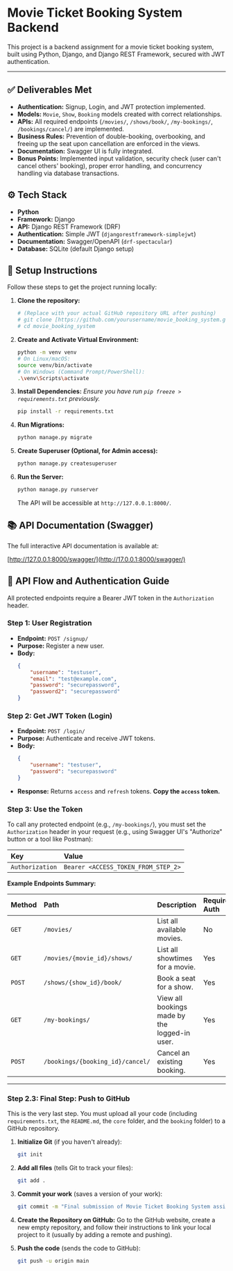 # Movie Ticket Booking System Backend

This project is a backend assignment for a movie ticket booking system, built using Python, Django, and Django REST Framework, secured with JWT authentication.

---

## ✅ Deliverables Met

* **Authentication:** Signup, Login, and JWT protection implemented.
* **Models:** `Movie`, `Show`, `Booking` models created with correct relationships.
* **APIs:** All required endpoints (`/movies/`, `/shows/book/`, `/my-bookings/`, `/bookings/cancel/`) are implemented.
* **Business Rules:** Prevention of double-booking, overbooking, and freeing up the seat upon cancellation are enforced in the views.
* **Documentation:** Swagger UI is fully integrated.
* **Bonus Points:** Implemented input validation, security check (user can't cancel others' booking), proper error handling, and concurrency handling via database transactions.

## ⚙️ Tech Stack

* **Python**
* **Framework:** Django
* **API:** Django REST Framework (DRF)
* **Authentication:** Simple JWT (`djangorestframework-simplejwt`)
* **Documentation:** Swagger/OpenAPI (`drf-spectacular`)
* **Database:** SQLite (default Django setup)

## 🚀 Setup Instructions

Follow these steps to get the project running locally:

1.  **Clone the repository:**
    ```bash
    # (Replace with your actual GitHub repository URL after pushing)
    # git clone [https://github.com/yourusername/movie_booking_system.git](https://github.com/yourusername/movie_booking_system.git)
    # cd movie_booking_system
    ```

2.  **Create and Activate Virtual Environment:**
    ```bash
    python -m venv venv
    # On Linux/macOS:
    source venv/bin/activate
    # On Windows (Command Prompt/PowerShell):
    .\venv\Scripts\activate
    ```

3.  **Install Dependencies:**
    *Ensure you have run `pip freeze > requirements.txt` previously.*
    ```bash
    pip install -r requirements.txt
    ```

4.  **Run Migrations:**
    ```bash
    python manage.py migrate
    ```

5.  **Create Superuser (Optional, for Admin access):**
    ```bash
    python manage.py createsuperuser
    ```

6.  **Run the Server:**
    ```bash
    python manage.py runserver
    ```
    The API will be accessible at `http://127.0.0.1:8000/`.

## 📚 API Documentation (Swagger)

The full interactive API documentation is available at:

[http://127.0.0.1:8000/swagger/](http://17.0.0.1:8000/swagger/)

## 🔑 API Flow and Authentication Guide

All protected endpoints require a Bearer JWT token in the `Authorization` header.

### Step 1: User Registration

* **Endpoint:** `POST /signup/`
* **Purpose:** Register a new user.
* **Body:**
    ```json
    {
        "username": "testuser", 
        "email": "test@example.com", 
        "password": "securepassword", 
        "password2": "securepassword"
    }
    ```

### Step 2: Get JWT Token (Login)

* **Endpoint:** `POST /login/`
* **Purpose:** Authenticate and receive JWT tokens.
* **Body:**
    ```json
    {
        "username": "testuser", 
        "password": "securepassword"
    }
    ```
* **Response:** Returns `access` and `refresh` tokens. **Copy the `access` token.**

### Step 3: Use the Token

To call any protected endpoint (e.g., `/my-bookings/`), you must set the `Authorization` header in your request (e.g., using Swagger UI's "Authorize" button or a tool like Postman):

| Key | Value |
| :--- | :--- |
| `Authorization` | `Bearer <ACCESS_TOKEN_FROM_STEP_2>` |

**Example Endpoints Summary:**

| Method | Path | Description | Required Auth |
| :--- | :--- | :--- | :--- |
| `GET` | `/movies/` | List all available movies. | No |
| `GET` | `/movies/{movie_id}/shows/` | List all showtimes for a movie. | Yes |
| `POST` | `/shows/{show_id}/book/` | Book a seat for a show. | Yes |
| `GET` | `/my-bookings/` | View all bookings made by the logged-in user. | Yes |
| `POST` | `/bookings/{booking_id}/cancel/` | Cancel an existing booking. | Yes |

---

### Step 2.3: Final Step: Push to GitHub

This is the very last step. You must upload all your code (including `requirements.txt`, the `README.md`, the `core` folder, and the `booking` folder) to a GitHub repository.

1.  **Initialize Git** (if you haven't already):
    ```bash
    git init
    ```

2.  **Add all files** (tells Git to track your files):
    ```bash
    git add .
    ```

3.  **Commit your work** (saves a version of your work):
    ```bash
    git commit -m "Final submission of Movie Ticket Booking System assignment."
    ```

4.  **Create the Repository on GitHub:** Go to the GitHub website, create a new empty repository, and follow their instructions to link your local project to it (usually by adding a remote and pushing).

5.  **Push the code** (sends the code to GitHub):
    ```bash
    git push -u origin main
    ```

